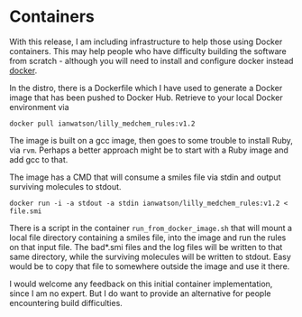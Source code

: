 Containers
==========
With this release, I am including infrastructure to help those using
Docker containers.  This may help people who have difficulty building
the software from scratch - although you will need to install and
configure docker instead
[docker](https://docs.docker.com/get-docker/).

In the distro, there is a Dockerfile which I have used to generate a Docker
image that has been pushed to Docker Hub. Retrieve to your local Docker
environment via

```
docker pull ianwatson/lilly_medchem_rules:v1.2
```

The image is built on a gcc image, then goes to some trouble to
install Ruby, via `rvm`.  Perhaps a better approach might be to start
with a Ruby image and add gcc to that.

The image has a CMD that will consume a smiles file via stdin and
output surviving molecules to stdout.
```
docker run -i -a stdout -a stdin ianwatson/lilly_medchem_rules:v1.2 < file.smi
```

There is a script in the container `run_from_docker_image.sh` that will
mount a local file directory containing a smiles file, into the image
and run the rules on that input file. The bad*.smi files and the
log files will be written to that same directory, while the surviving
molecules will be written to stdout. Easy would be to copy that file
to somewhere outside the image and use it there.

I would welcome any feedback on this initial container implementation,
since I am no expert. But I do want to provide an alternative for people
encountering build difficulties.

